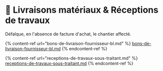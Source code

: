 # 📎 Livraisons matériaux & Réceptions de travaux

Défalque, en l'absence de facture d'achat, le chantier affecté.



{% content-ref url="bons-de-livraison-fournisseur-bl.md" %}
[bons-de-livraison-fournisseur-bl.md](bons-de-livraison-fournisseur-bl.md)
{% endcontent-ref %}

{% content-ref url="receptions-de-travaux-sous-traitant.md" %}
[receptions-de-travaux-sous-traitant.md](receptions-de-travaux-sous-traitant.md)
{% endcontent-ref %}

